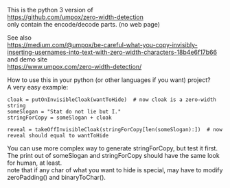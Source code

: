 This is the python 3 version of  
https://github.com/umpox/zero-width-detection  
only contain the encode/decode parts. (no web page)

See also  
https://medium.com/@umpox/be-careful-what-you-copy-invisibly-inserting-usernames-into-text-with-zero-width-characters-18b4e6f17b66  
and demo site  
https://www.umpox.com/zero-width-detection/  

How to use this in your python (or other languages if you want) project?  
A very easy example:  
```
cloak = putOnInvisibleCloak(wantToHide)  # now cloak is a zero-width string
someSlogan = "Stat do not lie but I."
stringForCopy = someSlogan + cloak

reveal = takeOffInvisibleCloak(stringForCopy[len(someSlogan):])  # now reveal should equal to wantToHide
```
You can use more complex way to generate stringForCopy, but test it first.  
The print out of someSlogan and stringForCopy should have the same look for human, at least.  
note that if any char of what you want to hide is special, may have to modify zeroPadding() and binaryToChar().
